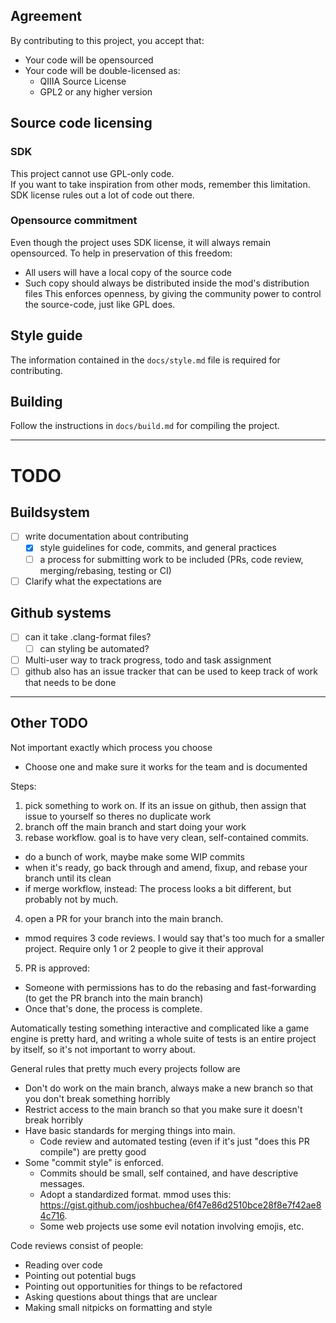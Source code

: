 ## Agreement
By contributing to this project, you accept that:
- Your code will be opensourced
- Your code will be double-licensed as:
  - QIIIA Source License 
  - GPL2 or any higher version

## Source code licensing
### SDK
This project cannot use GPL-only code.  
If you want to take inspiration from other mods, remember this limitation.  
SDK license rules out a lot of code out there.  

### Opensource commitment
Even though the project uses SDK license, it will always remain opensourced.
To help in preservation of this freedom:
- All users will have a local copy of the source code
- Such copy should always be distributed inside the mod's distribution files
This enforces openness, by giving the community power to control the source-code, just like GPL does.

## Style guide
The information contained in the `docs/style.md` file is required for contributing.

## Building
Follow the instructions in `docs/build.md` for compiling the project.

---
# TODO
## Buildsystem
- [ ] write documentation about contributing 
  - [x] style guidelines for code, commits, and general practices
  - [ ] a process for submitting work to be included (PRs, code review, merging/rebasing, testing or CI)
- [ ] Clarify what the expectations are

## Github systems
- [ ] can it take .clang-format files?
  - [ ] can styling be automated?
- [ ] Multi-user way to track progress, todo and task assignment
- [ ] github also has an issue tracker that can be used to keep track of work that needs to be done
---

## Other TODO
Not important exactly which process you choose
- Choose one and make sure it works for the team and is documented

Steps:
1. pick something to work on. If its an issue on github, then assign that issue to yourself so theres no duplicate work
2. branch off the main branch and start doing your work
3. rebase workflow. goal is to have very clean, self-contained commits. 
  - do a bunch of work, maybe make some WIP commits 
  - when it's ready, go back through and amend, fixup, and rebase your branch until its clean 
  - if merge workflow, instead: The process looks a bit different, but probably not by much.
4. open a PR for your branch into the main branch. 
  - mmod requires 3 code reviews. I would say that's too much for a smaller project. Require only 1 or 2 people to give it their approval
5. PR is approved: 
  - Someone with permissions has to do the rebasing and fast-forwarding (to get the PR branch into the main branch)
  - Once that's done, the process is complete.

Automatically testing something interactive and complicated like a game engine is pretty hard, and writing a whole suite of tests is an entire project by itself, so it's not important to worry about.

General rules that pretty much every projects follow are
- Don't do work on the main branch, always make a new branch so that you don't break something horribly
- Restrict access to the main branch so that you make sure it doesn't break horribly
- Have basic standards for merging things into main. 
  - Code review and automated testing (even if it's just "does this PR compile") are pretty good
- Some "commit style" is enforced. 
  - Commits should be small, self contained, and have descriptive messages. 
  - Adopt a standardized format. mmod uses this: https://gist.github.com/joshbuchea/6f47e86d2510bce28f8e7f42ae84c716.
  - Some web projects use some evil notation involving emojis, etc.

Code reviews consist of people:
- Reading over code 
- Pointing out potential bugs 
- Pointing out opportunities for things to be refactored
- Asking questions about things that are unclear
- Making small nitpicks on formatting and style
